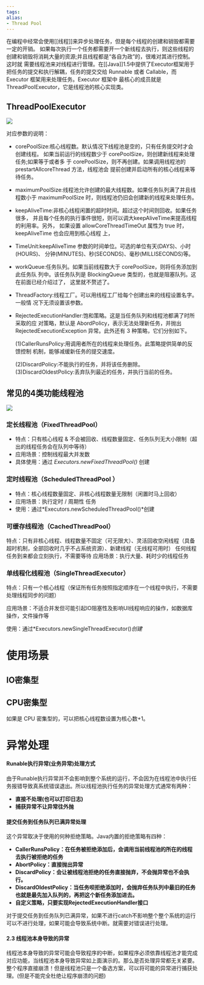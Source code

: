 ```yaml
---
tags: 
alias:
- Thread Pool
---
```


在编程中经常会使用[[线程]]来异步处理任务，但是每个线程的创建和销毁都需要一定的开销。 如果每次执行一个任务都需要开一个新线程去执行，则这些线程的创建和销毁将消耗大量的资源;并且线程都是“各自为政”的，很难对其进行控制。
这时就 需要线程池来对线程进行管理。在[[Java]]1.5中提供了Executor框架用于把任务的提交和执行解耦，任务的提交交给 Runnable 或者 Callable，而 Executor 框架用来处理任务。Executor 框架中 最核心的成员就是 ThreadPoolExecutor，它是线程池的核心实现类。

## ThreadPoolExecutor

![](https://img-blog.csdnimg.cn/20190423104753143.png)

对应参数的说明：

- corePoolSize:核心线程数。默认情况下线程池是空的，只有任务提交时才会创建线程。 如果当前运行的线程数少于 corePoolSize，则创建新线程来处理任务;如果等于或者多 于 corePoolSize，则不再创建。如果调用线程池的 prestartAllcoreThread 方法，线程池会 提前创建并启动所有的核心线程来等待任务。
    
- maximumPoolSize:线程池允许创建的最大线程数。如果任务队列满了并且线程数小于 maximumPoolSize 时，则线程池仍旧会创建新的线程来处理任务。
    
- keepAliveTime:非核心线程闲置的超时时间。超过这个时间则回收。如果任务很多， 并且每个任务的执行事件很短，则可以调大keepAliveTime来提高线程的利用率。另外， 如果设置 allowCoreThreadTimeOut 属性为 true 时，keepAliveTime 也会应用到核心线程 上，
    
- TimeUnit:keepAliveTime 参数的时间单位。可选的单位有天(DAYS)、小时(HOURS)、 分钟(MINUTES)、秒(SECONDS)、毫秒(MILLISECONDS)等。
    
- workQueue:任务队列。如果当前线程数大于 corePoolSize，则将任务添加到此任务队 列中。该任务队列是 BlockingQueue 类型的，也就是阻塞队列。这在前面已经介绍过了， 这里就不赘述了。
    
- ThreadFactory:线程工厂。可以用线程工厂给每个创建出来的线程设置名字。一般情 况下无须设置该参数。
    
- RejectedExecutionHandler:饱和策略。这是当任务队列和线程池都满了时所采取的应 对策略，默认是 AbordPolicy，表示无法处理新任务，并抛出 RejectedExecutionException 异常。此外还有 3 种策略，它们分别如下。
    
    (1)CallerRunsPolicy:用调用者所在的线程来处理任务。此策略提供简单的反馈控制 机制，能够减缓新任务的提交速度。
    
    (2)DiscardPolicy:不能执行的任务，并将该任务删除。 (3)DiscardOldestPolicy:丢弃队列最近的任务，并执行当前的任务。


## 常见的4类功能线程池
![](https://img-blog.csdnimg.cn/img_convert/8c39dcc0786d030dce0453cb5967e5bb.png)
### 定长线程池（FixedThreadPool）

-   特点：只有核心线程 & 不会被回收、线程数量固定、任务队列无大小限制（超出的线程任务会在队列中等待）
-   应用场景：控制线程最大并发数
-   具体使用：通过 _Executors.newFixedThreadPool()_ 创建

### 定时线程池（ScheduledThreadPool ）

-   特点：核心线程数量固定、非核心线程数量无限制（闲置时马上回收）
-   应用场景：执行定时 / 周期性 任务
-   使用：通过*Executors.newScheduledThreadPool()*创建

### 可缓存线程池（CachedThreadPool）
特点：只有非核心线程、线程数量不固定（可无限大）、灵活回收空闲线程（具备超时机制，全部回收时几乎不占系统资源）、新建线程（无线程可用时）
任何线程任务到来都会立刻执行，不需要等待
应用场景：执行大量、耗时少的线程任务

### 单线程化线程池（SingleThreadExecutor）
特点：只有一个核心线程（保证所有任务按照指定顺序在一个线程中执行，不需要处理线程同步的问题）

应用场景：不适合并发但可能引起IO阻塞性及影响UI线程响应的操作，如数据库操作，文件操作等

使用：通过*Executors.newSingleThreadExecutor()*创建*
# 使用场景
## IO密集型

## CPU密集型
如果是 CPU 密集型的，可以把核心线程数设置为核心数+1。

# 异常处理
#### Runable执行异常(业务异常)处理方式

由于Runable执行异常并不会影响到整个系统的运行，不会因为在线程池中执行任务报错导致真系统错误退出。所以线程池执行任务的异常处理方式通常有两种：

-   **直接不处理(也可以打印日志)**
-   **捕获异常不让异常往外抛**

#### 提交任务到任务队列已满异常处理

这个异常取决于使用的何种拒绝策略。Java内置的拒绝策略有四种：

-   **CallerRunsPolicy：在任务被拒绝添加后，会调用当前线程池的所在的线程去执行被拒绝的任务**
-   **AbortPolicy：直接抛出异常**
-   **DiscardPolicy：会让被线程池拒绝的任务直接抛弃，不会抛异常也不会执行。**
-   **DiscardOldestPolicy：当任务呗拒绝添加时，会抛弃任务队列中最旧的任务也就是最先加入队列的，再把这个新任务添加进去。**
-   **自定义策略，只要实现RejectedExecutionHandler接口**

对于提交任务到任务队列已满异常，如果不进行catch不影响整个整个系统的运行可以不进行处理，如果可能会导致系统中断。就需要对错误进行处理。

#### 2.3 线程池本身导致的异常

线程池本身导致的异常可能会导致程序的中断，如果程序必须依靠线程池才能完成对应功能，当线程池本身导致异常如上面演示的。那么是否处理异常都无关紧要。整个程序直接崩溃！但是线程池只是一个备选方案，可以将可能的异常进行捕获处理。(但是不能完全杜绝让程序崩溃的问题)

  





